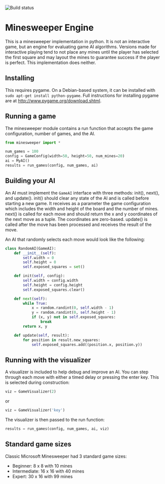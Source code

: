 ![Build status](https://travis-ci.org/cash/minesweeper.svg)

Minesweeper Engine
==================
This is a minesweeper implementation in python. It is not an interactive game,
but an engine for evaluating game AI algorithms. Versions made for interactive
playing tend to not place any mines until the player has selected the first
square and may layout the mines to guarantee success if the player is perfect.
This implementation does neither.

Installing
---------------
This requires pygame. On a Debian-based system, it can be installed with 
```sudo apt-get install python-pygame```. Full instructions for installing 
pygame are at http://www.pygame.org/download.shtml.

Running a game
----------------
The minesweeper module contains a run function that accepts the game configuration, 
number of games, and the AI.

```python
from minesweeper import *

num_games = 100
config = GameConfig(width=50, height=50, num_mines=20)
ai = MyAI()
results = run_games(config, num_games, ai)
```

Building your AI
------------------
An AI must implement the ```GameAI``` interface with three methods: init(), next(), 
and update(). init() should clear any state of the AI and is called before starting
a new game. It receives as a parameter the game configuration which includes the
width and height of the board and the number of mines. next() is called for each move
and should return the x and y coordinates of the next move as a tuple. The coordinates
are zero-based. update() is called after the move has been processed and receives the 
result of the move.

An AI that randomly selects each move would look like the following:

```python
class RandomAI(GameAI):
    def __init__(self):
        self.width = 0
        self.height = 0
        self.exposed_squares = set()

    def init(self, config):
        self.width = config.width
        self.height = config.height
        self.exposed_squares.clear()

    def next(self):
        while True:
            x = random.randint(0, self.width - 1)
            y = random.randint(0, self.height - 1)
            if (x, y) not in self.exposed_squares:
                break
        return x, y

    def update(self, result):
        for position in result.new_squares:
            self.exposed_squares.add((position.x, position.y))
```

Running with the visualizer
---------------------------
A visualizer is included to help debug and improve an AI. You can step through
each move with either a timed delay or pressing the enter key. This is selected
during construction:

```python
viz = GameVisualizer(2)
```
or
```python
viz = GameVisualizer('key')
```

The visualizer is then passed to the run function:

```python
results = run_games(config, num_games, ai, viz)
```

Standard game sizes
-------------------------
Classic Microsoft Minesweeper had 3 standard game sizes:
 * Beginner: 8 x 8 with 10 mines
 * Intermediate: 16 x 16 with 40 mines
 * Expert: 30 x 16 with 99 mines

